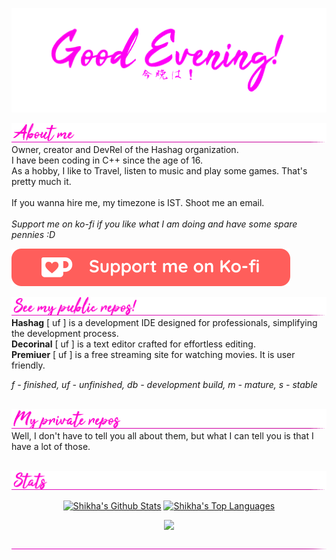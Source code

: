 ![Welcome](./assets/good_eve.gif)

![Divider](./assets/aboutme2.gif)
Owner, creator and DevRel of the Hashag organization.<br/>
I have been coding in C++ since the age of 16.<br/>
As a hobby, I like to Travel, listen to music and play some games. That's pretty much it.<br/>
<br/>
If you wanna hire me, my timezone is IST. Shoot me an email.
<br/><br/>
*Support me on ko-fi if you like what I am doing and have some spare pennies :D*

[![ko-fi](./assets/githubbutton_sm.svg)](https://ko-fi.com/znackt)
<br/>

![Divider](./assets/see-my-repo.gif)
**Hashag** [ uf ] is a development IDE designed for professionals, simplifying the development process.<br/>
**Decorinal** [ uf ] is a text editor crafted for effortless editing.<br/>
**Premiuer** [ uf ] is a free streaming site for watching movies. It is user friendly.<br/>

*f - finished, uf - unfinished, db - development build, m - mature, s - stable*<br/><br/>

![Divider](./assets/private.gif)
Well, I don't have to tell you all about them, but what I can tell you is that I have a lot of those.<br/><br/>

![Divider](./assets/stats.gif)
<center>
<p align="center">
  <a href="#"><img alt="Shikha's Github Stats" src="https://denvercoder1-github-readme-stats.vercel.app/api/?username=Znackt&show_icons=true&count_private=true&theme=dark&hide_border=true&bg_color=151515&title_color=f2f2f2&icon_color=79fe96" height="192px" width="430px"></a>
  <a href="#"><img alt="Shikha's Top Languages" src="https://github-readme-stats.vercel.app/api/top-langs/?username=Znackt&langs_count=8&count_private=true&layout=compact&theme=dark&hide_border=true&hide=Jupyter%20notebook,less&bg_color=151515&title_color=f2f2f2&icon_color=79fe96" height="192px" width="360px"></a>
</p>
  <p align="center">
  <a href="#"><img width="500px" src="https://github-readme-streak-stats.herokuapp.com/?user=Znackt&hide_border=true&theme=dark"></a></p>
  
![Divider](./assets/divider.png)







